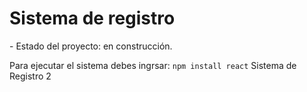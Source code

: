 <h1>Sistema de registro</h1>
- Estado del proyecto: en construcción.

Para ejecutar el sistema debes ingrsar:
```npm install react```
Sistema de Registro 2
